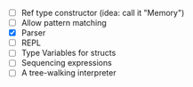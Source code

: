 
* [ ] Ref type constructor (idea: call it "Memory")
* [ ] Allow pattern matching 
* [x] Parser
* [ ] REPL
* [ ] Type Variables for structs
* [ ] Sequencing expressions
* [ ] A tree-walking interpreter